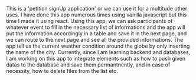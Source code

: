 This is a 'petition signUp application' or we can use it for a multitude other uses. I have done this app numerous times using vanilla javascript but this time I made it using react. Using this app, we can ask participants of whatever event to fill in the necessary list of informations and the app will put the information accordingly in a table and save it in the next page, and we can route to the next page and see all the provided informations. The app tell us the current weather condition around the globe by only inserting the name of the city. Currently, since I am learning backend and databases, I am working on this app to integrate elements such as how to push given datas to the database and save them permantnently, and in case of necessity, how to delete files from the list etc.
